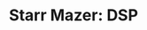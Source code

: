 ---
title: "Starr Mazer: DSP"
developer: Pixeljam Games
image: StarrMazerDSP.jpg
link: http://store.steampowered.com/app/462100/
windows: http://store.steampowered.com/app/462100/
mac: http://store.steampowered.com/app/462100/
linux: http://store.steampowered.com/app/462100/
featured: true
---